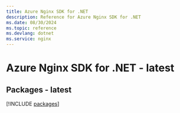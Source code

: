 ```yaml
---
title: Azure Nginx SDK for .NET
description: Reference for Azure Nginx SDK for .NET
ms.date: 08/30/2024
ms.topic: reference
ms.devlang: dotnet
ms.service: nginx
---
```

# Azure Nginx SDK for .NET - latest
## Packages - latest
[!INCLUDE [packages](nginx-index.md)]